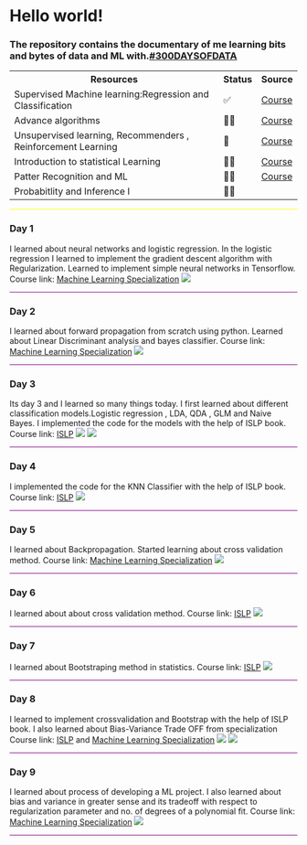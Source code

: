<h1>Hello world!</h1>
<h3>The repository contains the documentary of me learning bits and bytes of data and ML with.<a href='#'>#300DAYSOFDATA</a>
</h3>
   <table>
        <tr>
            <th>Resources</th>
            <th>Status</th>   
            <th>Source</th>
        </tr>
        <tr>
            <td>Supervised Machine learning:Regression and Classification</td>
            <td>✅</td> 
            <td><a href='https://www.coursera.org/learn/machine-learning/home/week/1'>Course</a></td> 
        </tr>
        <tr>
            <td>Advance algorithms</td>
            <td>🏃‍♂️</td>  
            <td><a href='https://www.coursera.org/learn/advanced-learning-algorithms/home/week/1'>Course</a></td> 
        </tr>
        <tr>
            <td>Unsupervised learning, Recommenders , Reinforcement Learning</td>
            <td>🫷</td>  
            <td><a href='https://www.coursera.org/learn/unsupervised-learning-recommenders-reinforcement-learning/home/week/1'>Course</a></td> 
        </tr>
        <tr>
            <td>Introduction to statistical Learning</td>
            <td>🏃‍♂️</td>
            <td><a href='statlearning.com'>Course</a></td> 
        </tr>
        <tr>
            <td>Patter Recognition and ML</td>
            <td>🏃‍♂️</td>
            <td><a href='https://www.microsoft.com/en-us/research/uploads/prod/2006/01/Bishop-Pattern-Recognition-and-Machine-Learning-2006.pdf'>Course</a></td> 
        </tr>
         <tr>
            <td>Probabitlity and Inference I</td>
            <td>🏃‍♂️</td>
            <td></td> 
        </tr>
    </table>
<hr style='background-color: yellow ;'>
<h3>Day 1</h3>
<p>
 I learned about neural networks and logistic regression. In the logistic regression I learned to implement the gradient descent algorithm with Regularization. Learned to implement simple neural networks in Tensorflow.
Course link:
<a href='https://www.coursera.org/learn/advanced-learning-algorithms'>Machine Learning Specialization</a>
<img src='images/Day1.png'>
</p>
<hr style='background-color: purple ;'>
<h3>Day 2</h3>
<p>
 I learned about forward propagation from scratch using python. Learned about Linear Discriminant analysis and bayes classifier.
Course link:
<a href='https://www.coursera.org/learn/advanced-learning-algorithms'>Machine Learning Specialization</a>
<img src='images/Day2.png'>
</p>
<hr style='background-color: purple ;'>
<h3>Day 3</h3>
<p>
 Its day 3 and I learned so many things today. I first learned about different classification models.Logistic regression , LDA, QDA , GLM and Naive Bayes. I implemented the code for the models with the help of ISLP book.
Course link:
<a href='statlearning.com'>ISLP</a>
<img src='images/Day3.png'>
<img src='images/Day3(1).png'>
</p>
<hr style='background-color: purple ;'>
<h3>Day 4</h3>
<p>
 I implemented the code for the KNN Classifier with the help of ISLP book.
Course link:
<a href='statlearning.com'>ISLP</a>
<img src='images/Day4.png'>
<hr style='background-color: purple ;'>
</p><h3>Day 5</h3>
<p>
 I learned about  Backpropagation. Started learning about cross validation method. 
Course link:
<a href='https://www.coursera.org/learn/advanced-learning-algorithms'>Machine Learning Specialization</a>
<img src='images/Day5.png'>
</p>
<hr style='background-color: purple ;'>
</p><h3>Day 6</h3>
<p>
 I learned about about cross validation method. 
Course link:
<a href='statlearning.com'>ISLP</a>
<img src='images/Day6.png'>
</p>
<hr style='background-color: purple ;'>
</p><h3>Day 7</h3>
<p>
 I learned about Bootstraping method in statistics. 
Course link:
<a href='statlearning.com'>ISLP</a>
<img src='images/Day7.png'>
</p>
<hr style='background-color: purple ;'>
</p><h3>Day 8</h3>
<p>
 I learned to implement crossvalidation and Bootstrap with the help of ISLP book. I also learned about Bias-Variance Trade OFF from specialization
Course link:
<a href='statlearning.com'>ISLP</a> and 
<a href='https://www.coursera.org/learn/advanced-learning-algorithms'>Machine Learning Specialization</a>
<img src='images/Day8.png'>
<img src='images/Day8(1).png'>
</p>
<hr style='background-color: purple ;'>
</p><h3>Day 9</h3>
<p>
 I learned about process of developing a ML project.
 I also learned about bias and variance in greater sense and its tradeoff with respect to regularization parameter and no. of degrees of a polynomial fit. 
Course link:
<a href='https://www.coursera.org/learn/advanced-learning-algorithms'>Machine Learning Specialization</a>
<img src='images/Day9.png'>
</p>
<hr style='background-color: purple ;'>
